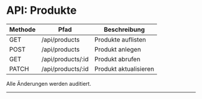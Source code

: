 # API: Produkte

| Methode | Pfad               | Beschreibung          |
| ------- | ------------------ | --------------------- |
| GET     | /api/products      | Produkte auflisten    |
| POST    | /api/products      | Produkt anlegen       |
| GET     | /api/products/\:id | Produkt abrufen       |
| PATCH   | /api/products/\:id | Produkt aktualisieren |

Alle Änderungen werden auditiert.

---
